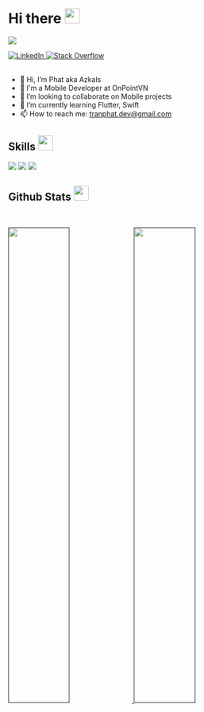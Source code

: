 <h1> Hi there <img src = "https://raw.githubusercontent.com/MartinHeinz/MartinHeinz/master/wave.gif" width = 30px> </h1>
<p align='center'>
</p>

<p>
  <a><img src="https://readme-typing-svg.herokuapp.com?&font=IBM+Plex+Sans&color=abcdef&size=20&lines=Welcome+to+my+GitHub+Profile!;I'm+a+Mobile+Developer"/>
  </a>
</p>

<a href="https://www.linkedin.com/in/tranphat47/" target="_blank">
    <img alt="LinkedIn" src="https://img.shields.io/badge/LinkedIn-0077B5?style=for-the-badge&logo=linkedin&logoColor=white">
</a>   
<a href="" target="_blank">
    <img alt="Stack Overflow" src="https://img.shields.io/badge/Stack_Overflow-FE7A16?style=for-the-badge&logo=stack-overflow&logoColor=white">
</a>  
<br/>
<br/>

- 👋 Hi, I’m Phat aka Azkals
- 💼 I'm a Mobile Developer at OnPointVN
- 👯 I’m looking to collaborate on Mobile projects
- 🌱 I’m currently learning Flutter, Swift
- 📫 How to reach me: tranphat.dev@gmail.com
<!-- 
<br/>

<div align="center">
  <a href="https://open.spotify.com/user/f6xkl52xfncisib61jjeveczr">
    <img src="https://readme-spotify-tingz.vercel.app/api/now-playing">
  </a>
</div> -->

<h2> Skills <img src = "https://media2.giphy.com/media/QssGEmpkyEOhBCb7e1/giphy.gif?cid=ecf05e47a0n3gi1bfqntqmob8g9aid1oyj2wr3ds3mg700bl&rid=giphy.gif" width = 30px> </h2>
<p>
<div>
  <img src="https://img.shields.io/badge/-Flutter-027DFD?style=for-the-badge&logo=flutter&logoColor=027DFD&labelColor=282828">
  <img src="https://img.shields.io/badge/-Dart-0553B1?style=for-the-badge&logo=dart&logoColor=0553B1&labelColor=282828">
  <img src="https://img.shields.io/badge/-Swift-F05138?style=for-the-badge&logo=swift&logoColor=F05138&labelColor=282828">
</div>
</p>

<h2> Github Stats  <img src = "https://i.pinimg.com/originals/65/c4/f4/65c4f452571be1261e9c623f7da488ac.gif" width = 30px> </h2>
<br/>
<p align="left">
  <a href="">
  <img width="49.5%" src="https://github-readme-stats.vercel.app/api?username=phatth47&show_icons=true&theme=gruvbox&hide_border=true" />
    <img width="49.5%" src="https://github-readme-streak-stats.herokuapp.com/?user=phatth47&theme=gruvbox&hide_border=true" />
  </a>
</p>
<br>

